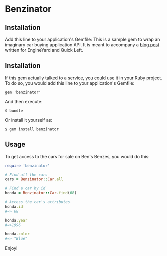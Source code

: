 # Benzinator

## Installation

Add this line to your application's Gemfile:
This is a sample gem to wrap an imaginary car buying application API. It
is meant to accompany a [blog post](https://blog.engineyard.com/2014/wrapping-your-api-in-a-ruby-gem) written for EngineYard and Quick Left.

## Installation

If this gem actually talked to a service, you could use it in your Ruby
project. To do so, you would add this line to your application's Gemfile:

    gem 'benzinator'

And then execute:

    $ bundle

Or install it yourself as:

    $ gem install benzinator

## Usage

To get access to the cars for sale on Ben's Benzes, you would do this:

```ruby
require 'benzinator'

# Find all the cars
cars = Benzinator::Car.all

# Find a car by id
honda = Benzinator::Car.find(68)

# Access the car's attributes
honda.id
#=> 68

honda.year
#=>1996

honda.color
#=> "Blue"

```

Enjoy!
